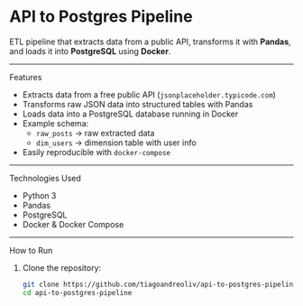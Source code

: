 # API to Postgres Pipeline

ETL pipeline that extracts data from a public API, transforms it with **Pandas**, and loads it into **PostgreSQL** using **Docker**.

---

Features
- Extracts data from a free public API (`jsonplaceholder.typicode.com`)
- Transforms raw JSON data into structured tables with Pandas
- Loads data into a PostgreSQL database running in Docker
- Example schema:
  - `raw_posts` → raw extracted data
  - `dim_users` → dimension table with user info
- Easily reproducible with `docker-compose`

---

Technologies Used
- Python 3
- Pandas
- PostgreSQL
- Docker & Docker Compose

---

How to Run

1. Clone the repository:
   ```bash
   git clone https://github.com/tiagoandreoliv/api-to-postgres-pipeline.git
   cd api-to-postgres-pipeline
